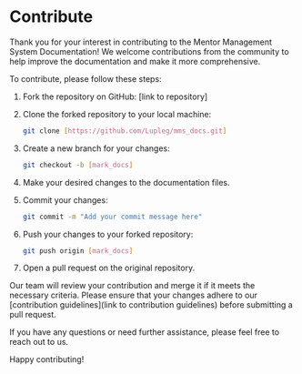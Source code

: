 # Contribute

Thank you for your interest in contributing to the Mentor Management System Documentation! We welcome contributions from the community to help improve the documentation and make it more comprehensive.

To contribute, please follow these steps:

1. Fork the repository on GitHub: [link to repository]
2. Clone the forked repository to your local machine:

    ```bash
    git clone [https://github.com/Lupleg/mms_docs.git]
    ```

3. Create a new branch for your changes:

    ```bash
    git checkout -b [mark_docs]
    ```

4. Make your desired changes to the documentation files.

5. Commit your changes:

    ```bash
    git commit -m "Add your commit message here"
    ```

6. Push your changes to your forked repository:

    ```bash
    git push origin [mark_docs]
    ```

7. Open a pull request on the original repository.

Our team will review your contribution and merge it if it meets the necessary criteria. Please ensure that your changes adhere to our [contribution guidelines](link to contribution guidelines) before submitting a pull request.

If you have any questions or need further assistance, please feel free to reach out to us.

Happy contributing!